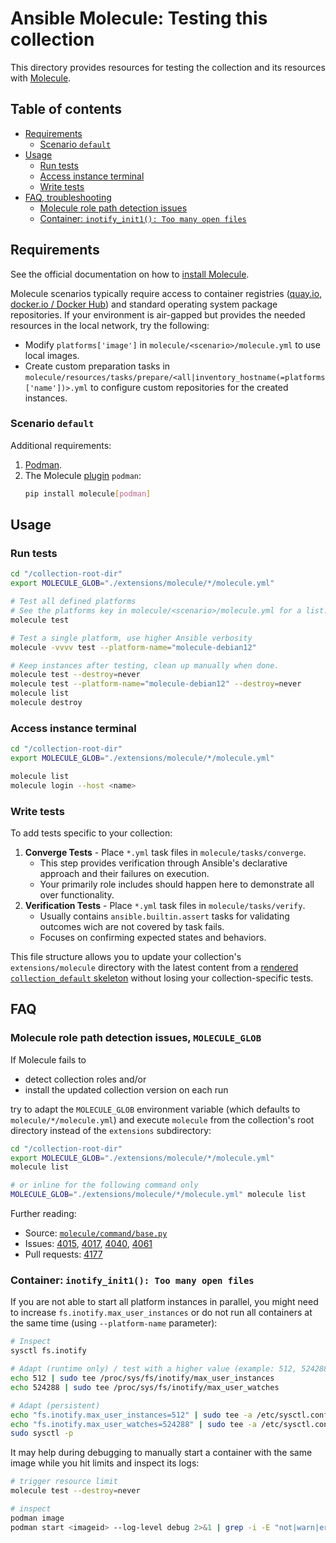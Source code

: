 # Ansible Molecule: Testing this collection

This directory provides resources for testing the collection and its resources with [Molecule](https://ansible.readthedocs.io/projects/molecule/).



## Table of contents

- [Requirements](#requirements)
  - [Scenario `default`](#requirements-scenario-default)
- [Usage](#usage)
  - [Run tests](#usage-testing)
  - [Access instance terminal](#usage-instance-access)
  - [Write tests](#usage-add-tests)
- [FAQ, troubleshooting](#faq)
  - [Molecule role path detection issues](#faq-role-path-detection)
  - [Container: `inotify_init1(): Too many open files`](#faq-inotify)



## Requirements<a id="requirements"></a>

See the official documentation on how to [install Molecule](https://ansible.readthedocs.io/projects/molecule/installation/#pip).

Molecule scenarios typically require access to container registries ([quay.io](https://quay.io/), [docker.io / Docker Hub](https://hub.docker.com/)) and standard operating system package repositories. If your environment is air-gapped but provides the needed resources in the local network, try the following:

- Modify `platforms['image']` in `molecule/<scenario>/molecule.yml` to use local images.
- Create custom preparation tasks in `molecule/resources/tasks/prepare/<all|inventory_hostname(=platforms['name'])>.yml` to configure custom repositories for the created instances.



### Scenario `default`<a id="requirements-scenario-default"></a>

Additional requirements:

1. [Podman](https://podman.io/docs/installation).
2. The Molecule [plugin](https://github.com/ansible-community/molecule-plugins) `podman`:
   ```bash
   pip install molecule[podman]
   ```


## Usage<a id="usage"></a>

### Run tests<a id="usage-testing"></a>

```bash
cd "/collection-root-dir"
export MOLECULE_GLOB="./extensions/molecule/*/molecule.yml"

# Test all defined platforms
# See the platforms key in molecule/<scenario>/molecule.yml for a list.
molecule test

# Test a single platform, use higher Ansible verbosity
molecule -vvvv test --platform-name="molecule-debian12"

# Keep instances after testing, clean up manually when done.
molecule test --destroy=never
molecule test --platform-name="molecule-debian12" --destroy=never
molecule list
molecule destroy
```



### Access instance terminal<a id="usage-instance-access"></a>

```bash
cd "/collection-root-dir"
export MOLECULE_GLOB="./extensions/molecule/*/molecule.yml"

molecule list
molecule login --host <name>
```



### Write tests<a id="usage-add-tests"></a>

To add tests specific to your collection:

1. **Converge Tests** - Place `*.yml`  task files in `molecule/tasks/converge`.
   - This step provides verification through Ansible's declarative approach and their failures on execution.
   - Your primarily role includes should happen here to demonstrate all over functionality.
2. **Verification Tests** - Place `*.yml` task files in `molecule/tasks/verify`.
   - Usually contains `ansible.builtin.assert` tasks for validating outcomes wich are not covered by task fails.
   - Focuses on confirming expected states and behaviors.

This file structure allows you to update your collection's `extensions/molecule` directory with the latest content from a [rendered `collection_default` skeleton](https://github.com/foundata/ansible-skeletons) without losing your collection-specific tests.



## FAQ<a id="faq"></a>

### Molecule role path detection issues, `MOLECULE_GLOB`<a id="faq-role-path-detection"></a>

If Molecule fails to

- detect collection roles and/or
- install the updated collection version on each run

try to adapt the `MOLECULE_GLOB` environment variable (which defaults to `molecule/*/molecule.yml`) and execute `molecule` from the collection's root directory instead of the `extensions` subdirectory:

```bash
cd "/collection-root-dir"
export MOLECULE_GLOB="./extensions/molecule/*/molecule.yml"
molecule list

# or inline for the following command only
MOLECULE_GLOB="./extensions/molecule/*/molecule.yml" molecule list
```

Further reading:

- Source: [`molecule/command/base.py`](https://github.com/ansible/molecule/blob/main/src/molecule/command/base.py)
- Issues: [4015](https://github.com/ansible/molecule/issues/4015), [4017](https://github.com/ansible/molecule/issues/4017), [4040](https://github.com/ansible/molecule/issues/4040), [4061](https://github.com/ansible/molecule/issues/4061)
- Pull requests: [4177](https://github.com/ansible/molecule/pull/4177)



### Container: `inotify_init1(): Too many open files`<a id="faq-inotify"></a>

If you are not able to start all platform instances in parallel, you might need to increase `fs.inotify.max_user_instances` or do not run all containers at the same time (using `--platform-name` parameter):

```bash
# Inspect
sysctl fs.inotify

# Adapt (runtime only) / test with a higher value (example: 512, 524288)
echo 512 | sudo tee /proc/sys/fs/inotify/max_user_instances
echo 524288 | sudo tee /proc/sys/fs/inotify/max_user_watches

# Adapt (persistent)
echo "fs.inotify.max_user_instances=512" | sudo tee -a /etc/sysctl.conf
echo "fs.inotify.max_user_watches=524288" | sudo tee -a /etc/sysctl.conf
sudo sysctl -p
```

It may help during debugging to manually start a container with the same image while you hit limits and inspect its logs:

```bash
# trigger resource limit
molecule test --destroy=never

# inspect
podman image
podman start <imageid> --log-level debug 2>&1 | grep -i -E "not|warn|err|deny|denie"
```
